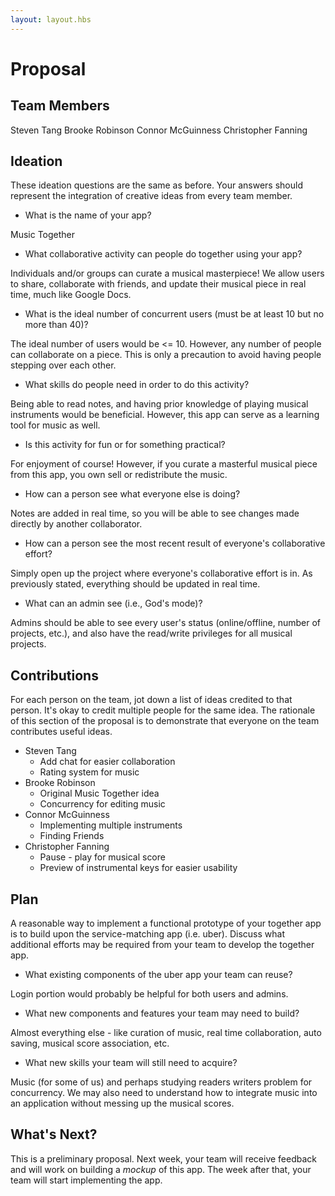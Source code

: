 ```yaml
---
layout: layout.hbs
---
```


# Proposal

## Team Members

Steven Tang
Brooke Robinson
Connor McGuinness 
Christopher Fanning

## Ideation

These ideation questions are the same as before. Your answers should represent
the integration of creative ideas from every team member.

* What is the name of your app?

Music Together

* What collaborative activity can people do together using your app?

Individuals and/or groups can curate a musical masterpiece! We allow users to share, collaborate with friends, and update their musical piece in real time, much like Google Docs.

* What is the ideal number of concurrent users (must be at least 10 but no more than 40)?

The ideal number of users would be <= 10. However, any number of people can collaborate on a piece. This is only a precaution to avoid having people stepping over each other.

* What skills do people need in order to do this activity?

Being able to read notes, and having prior knowledge of playing musical instruments would be beneficial. However, this app can serve as a learning tool for music as well.

* Is this activity for fun or for something practical?

For enjoyment of course! However, if you curate a masterful musical piece from this app, you own sell or redistribute the music.

* How can a person see what everyone else is doing?

Notes are added in real time, so you will be able to see changes made directly by another collaborator.

* How can a person see the most recent result of everyone's collaborative effort?

Simply open up the project where everyone's collaborative effort is in. As previously stated, everything should be updated in real time.

* What can an admin see (i.e., God's mode)?

Admins should be able to see every user's status (online/offline, number of projects, etc.), and also have the read/write privileges for all musical projects.

## Contributions

For each person on the team, jot down a list of ideas credited to that person.
It's okay to credit multiple people for the same idea. The rationale of this
section of the proposal is to demonstrate that everyone on the team contributes
useful ideas.

* Steven Tang
  * Add chat for easier collaboration
  * Rating system for music
* Brooke Robinson
  * Original Music Together idea
  * Concurrency for editing music
* Connor McGuinness 
  * Implementing multiple instruments
  * Finding Friends
* Christopher Fanning
  * Pause - play for musical score
  * Preview of instrumental keys for easier usability

## Plan

A reasonable way to implement a functional prototype of your together app
is to build upon the service-matching app (i.e. uber). Discuss what additional
efforts may be required from your team to develop the together app.

* What existing components of the uber app your team can reuse?

Login portion would probably be helpful for both users and admins.

* What new components and features your team may need to build?

Almost everything else - like curation of music, real time collaboration, auto saving, musical score association, etc.

* What new skills your team will still need to acquire?

Music (for some of us) and perhaps studying readers writers problem for concurrency. We may also need to understand how to integrate
music into an application without messing up the musical scores.

## What's Next?

This is a preliminary proposal. Next week, your team will receive feedback and
will work on building a _mockup_ of this app. The week after that, your team
will start implementing the app.
